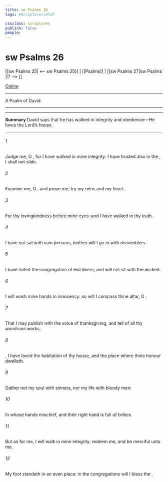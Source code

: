 ```yaml
---
title: sw Psalms 26
tags: #Scriptures\OldT

cssclass: scriptures
publish: false
people:
---
```


# sw Psalms 26
[[sw Psalms 25| <-- sw Psalms 25]] | [[Psalms]] | [[sw Psalms 27|sw Psalms 27 --> ]]

[Online](https://churchofjesuschrist.org/study/scriptures/ot/ps/26?lang=eng)

---
A Psalm of David.

---

---
__Summary__
David says that he has walked in integrity and obedience—He loves the Lord’s house.

---
###### 1 
Judge me, O ; for I have walked in mine integrity: I have trusted also in the ;  I shall not slide.

###### 2 
Examine me, O , and prove me; try my reins and my heart.

###### 3 
For thy lovingkindness  before mine eyes: and I have walked in thy truth.

###### 4 
I have not sat with vain persons, neither will I go in with dissemblers.

###### 5 
I have hated the congregation of evil doers; and will not sit with the wicked.

###### 6 
I will wash mine hands in innocency: so will I compass thine altar, O :

###### 7 
That I may publish with the voice of thanksgiving, and tell of all thy wondrous works.

###### 8 
, I have loved the habitation of thy house, and the place where thine honour dwelleth.

###### 9 
Gather not my soul with sinners, nor my life with bloody men:

###### 10 
In whose hands  mischief, and their right hand is full of bribes.

###### 11 
But as for me, I will walk in mine integrity: redeem me, and be merciful unto me.

###### 12 
My foot standeth in an even place: in the congregations will I bless the .

